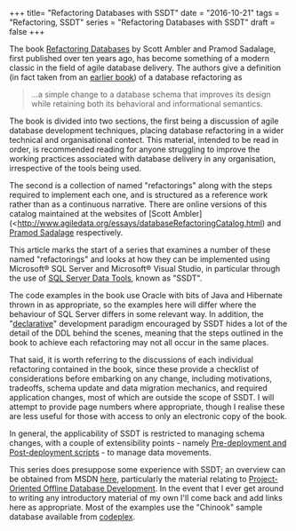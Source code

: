 +++
title=  "Refactoring Databases with SSDT"
date =  "2016-10-21"
tags = "Refactoring, SSDT"
series = "Refactoring Databases with SSDT"
draft = false
+++

The book [Refactoring Databases](http://www.pearsoned.co.uk/bookshop/detail.asp?WT.oss=refactoring%20databases&WT.oss_r=1&item=100000000444392) by Scott Ambler and Pramod Sadalage, first published over ten years ago, has become something of a modern classic in the field of agile database delivery. The authors give a definition (in fact taken from an [earlier book](http://eu.wiley.com/WileyCDA/WileyTitle/productCd-0471202835.html)) of a database refactoring as
 
> ...a simple change to a database schema that improves its design while retaining both its behavioral and informational semantics.

The book is divided into two sections, the first being a discussion of agile database development techniques, placing database refactoring in a wider technical and organisational contect. This material, intended to be read in order, is recommended reading for anyone struggling to improve the working practices associated with database delivery in any organisation, irrespective of the tools being used. 

The second is a collection of named "refactorings" along with the steps required to implement each one, and is structured as a reference work rather than as a continuous narrative. There are online versions of this catalog maintained at the websites of [Scott Ambler](<http://www.agiledata.org/essays/databaseRefactoringCatalog.html) and [Pramod Sadalage](http://databaserefactoring.com/) respectively.

This article marks the start of a series that examines a number of these named "refactorings" and looks at how they can be implemented using Microsoft® SQL Server and Microsoft® Visual Studio, in particular through the use of [SQL Server Data Tools](https://blogs.msdn.microsoft.com/ssdt/), known as "SSDT".

The code examples in the book use Oracle with bits of Java and Hibernate thrown in as appropriate, so the examples here will differ where the behaviour of SQL Server differs in some relevant way. In addition, the "[declarative](https://blogs.msdn.microsoft.com/gertd/2009/06/05/declarative-database-development "The original DataDude article from way back")" development paradigm encouraged by SSDT hides a lot of the detail of the DDL behind the scenes, meaning that the steps outlined in the book to achieve each refactoring may not all occur in the same places. 

That said, it is worth referring to the discussions of each individual refactoring contained in the book, since these provide a checklist of considerations before embarking on any change, including motivations, tradeoffs, schema update and data migration mechanics, and required application changes, most of which are outside the scope of SSDT. I will attempt to provide page numbers where appropriate, though I realise these are less useful for those with access to only an electronic copy of the book. 

In general, the applicability of SSDT is restricted to managing schema changes, with a couple of extensibility points - namely [Pre-deployment and Post-deployment scripts](https://msdn.microsoft.com/en-us/library/jj889461(v=vs.103).aspx) -  to manage data movements.

This series does presuppose some experience with SSDT; an overview can be obtained from MSDN [here](https://msdn.microsoft.com/en-us/library/hh272686(v=vs.103).aspx), particularly the material relating to [Project-Oriented Offline Database Development](https://msdn.microsoft.com/en-us/library/hh272702(v=vs.103).aspx). In the event that I ever get around to writing any introductory material of my own I'll come back and add links here as appropriate. Most of the examples use the "Chinook" sample database available from [codeplex](https://chinookdatabase.codeplex.com/).
